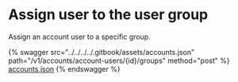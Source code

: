 # Assign user to the user group

Assign an account user to a specific group.

{% swagger src="../../../../.gitbook/assets/accounts.json" path="/v1/accounts/account-users/{id}/groups" method="post" %}
[accounts.json](../../../../.gitbook/assets/accounts.json)
{% endswagger %}
